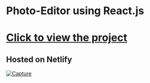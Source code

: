 # Photo-Editor using React.js

<h1><a href="https://codingthor-photo-editor.netlify.app/">Click to view the project</a></h1>

## Hosted on Netlify 

<a href="https://codingthor-photo-editor.netlify.app/">![Capture](https://user-images.githubusercontent.com/55646472/102017732-b79b7100-3d8e-11eb-93a4-7bc209701bcd.PNG)
</a>

